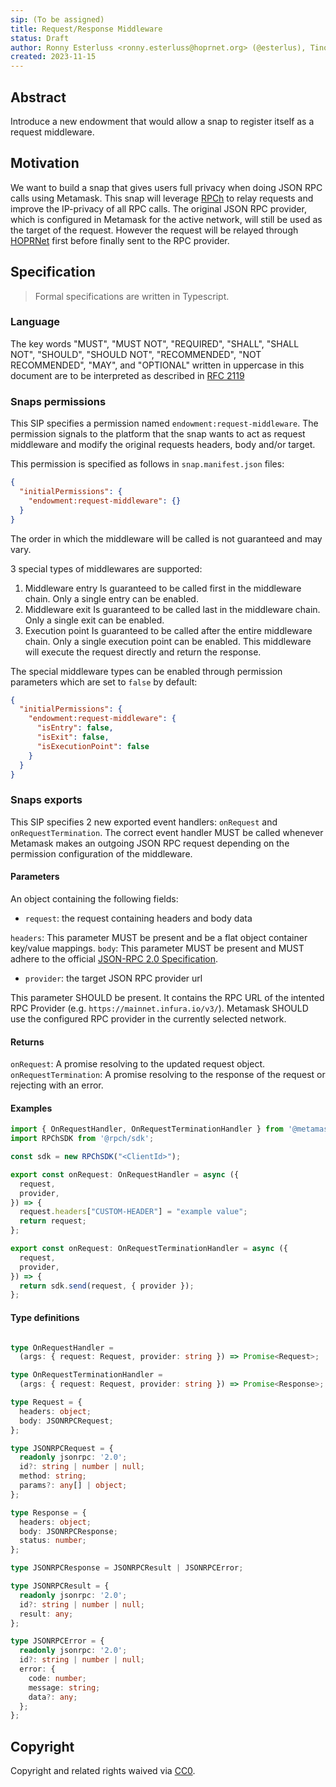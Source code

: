 ```yaml
---
sip: (To be assigned)
title: Request/Response Middleware
status: Draft
author: Ronny Esterluss <ronny.esterluss@hoprnet.org> (@esterlus), Tino Breddin <tino.breddin@hoprnet.org> (@tolbrino)
created: 2023-11-15
---
```


## Abstract

Introduce a new endowment that would allow a snap to register itself as a request middleware.

## Motivation

We want to build a snap that gives users full privacy when doing JSON RPC calls using Metamask.
This snap will leverage [RPCh](https://rpch.net/) to relay requests and
improve the IP-privacy of all RPC calls.
The original JSON RPC provider, which is configured in Metamask for the active
network, will still be used as the target of the request. However the request
will be relayed through [HOPRNet](https://network.hoprnet.org/) first before
finally sent to the RPC provider.

## Specification

> Formal specifications are written in Typescript.

### Language

The key words "MUST", "MUST NOT", "REQUIRED", "SHALL", "SHALL NOT",
"SHOULD", "SHOULD NOT", "RECOMMENDED", "NOT RECOMMENDED", "MAY", and
"OPTIONAL" written in uppercase in this document are to be interpreted as
described in [RFC 2119](https://www.ietf.org/rfc/rfc2119.txt)

### Snaps permissions

This SIP specifies a permission named `endowment:request-middleware`.
The permission signals to the platform that the snap wants to act as
request middleware and modify the original requests headers, body and/or target.

This permission is specified as follows in `snap.manifest.json` files:

```json
{
  "initialPermissions": {
    "endowment:request-middleware": {}
  }
}
```

The order in which the middleware will be called is not guaranteed and may vary.

3 special types of middlewares are supported:

1. Middleware entry
   Is guaranteed to be called first in the middleware chain. Only a single entry
   can be enabled.
2. Middleware exit
   Is guaranteed to be called last in the middleware chain. Only a single exit
   can be enabled.
3. Execution point
   Is guaranteed to be called after the entire middleware chain. Only a single
   execution point can be enabled. This middleware will execute the request
   directly and return the response.

The special middleware types can be enabled through permission parameters which
are set to `false` by default:

```json
{
  "initialPermissions": {
    "endowment:request-middleware": {
      "isEntry": false,
      "isExit": false,
      "isExecutionPoint": false
    }
  }
}
```

### Snaps exports

This SIP specifies 2 new exported event handlers: `onRequest` and
`onRequestTermination`.
The correct event handler MUST be called whenever Metamask makes an outgoing
JSON RPC request depending on the permission configuration of the middleware.

#### Parameters

An object containing the following fields:

* `request`: the request containing headers and body data

`headers`: This parameter MUST be present and be a flat object container key/value mappings.
`body`: This parameter MUST be present and MUST adhere to the official [JSON-RPC 2.0 Specification](https://www.jsonrpc.org/specification).

* `provider`: the target JSON RPC provider url

This parameter SHOULD be present. It contains the RPC URL of the intented RPC Provider (e.g. `https://mainnet.infura.io/v3/`).
Metamask SHOULD use the configured RPC provider in the currently selected network.

#### Returns

`onRequest`: A promise resolving to the updated request object.
`onRequestTermination`: A promise resolving to the response of the request or rejecting with an error.

#### Examples

```typescript
import { OnRequestHandler, OnRequestTerminationHandler } from '@metamask/snaps-types';
import RPChSDK from '@rpch/sdk';

const sdk = new RPChSDK("<ClientId>");

export const onRequest: OnRequestHandler = async ({
  request,
  provider,
}) => {
  request.headers["CUSTOM-HEADER"] = "example value";
  return request;
};

export const onRequest: OnRequestTerminationHandler = async ({
  request,
  provider,
}) => {
  return sdk.send(request, { provider });
};
```

#### Type definitions

```typescript

type OnRequestHandler =
  (args: { request: Request, provider: string }) => Promise<Request>;

type OnRequestTerminationHandler =
  (args: { request: Request, provider: string }) => Promise<Response>;

type Request = {
  headers: object;
  body: JSONRPCRequest;
};

type JSONRPCRequest = {
  readonly jsonrpc: '2.0';
  id?: string | number | null;
  method: string;
  params?: any[] | object;
};

type Response = {
  headers: object;
  body: JSONRPCResponse;
  status: number;
};

type JSONRPCResponse = JSONRPCResult | JSONRPCError;

type JSONRPCResult = {
  readonly jsonrpc: '2.0';
  id?: string | number | null;
  result: any;
};

type JSONRPCError = {
  readonly jsonrpc: '2.0';
  id?: string | number | null;
  error: {
    code: number;
    message: string;
    data?: any;
  };
};
```

## Copyright

Copyright and related rights waived via [CC0](../LICENSE).
